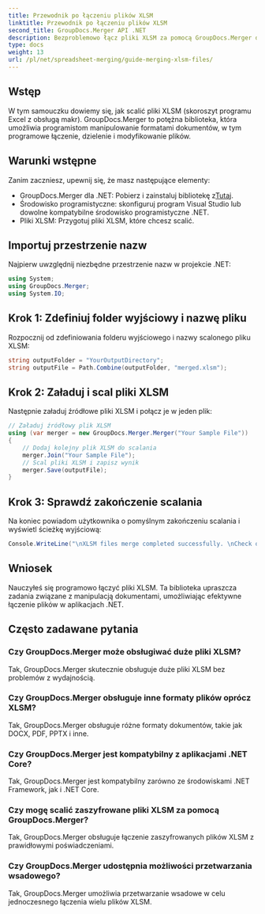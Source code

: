 ```yaml
---
title: Przewodnik po łączeniu plików XLSM
linktitle: Przewodnik po łączeniu plików XLSM
second_title: GroupDocs.Merger API .NET
description: Bezproblemowo łącz pliki XLSM za pomocą GroupDocs.Merger dla .NET. Efektywnie łącz programowo skoroszyty programu Excel. Zwiększ swoje możliwości manipulowania dokumentami.
type: docs
weight: 13
url: /pl/net/spreadsheet-merging/guide-merging-xlsm-files/
---
```

## Wstęp
W tym samouczku dowiemy się, jak scalić pliki XLSM (skoroszyt programu Excel z obsługą makr). GroupDocs.Merger to potężna biblioteka, która umożliwia programistom manipulowanie formatami dokumentów, w tym programowe łączenie, dzielenie i modyfikowanie plików.
## Warunki wstępne
Zanim zaczniesz, upewnij się, że masz następujące elementy:
-  GroupDocs.Merger dla .NET: Pobierz i zainstaluj bibliotekę z[Tutaj](https://releases.groupdocs.com/merger/net/).
- Środowisko programistyczne: skonfiguruj program Visual Studio lub dowolne kompatybilne środowisko programistyczne .NET.
- Pliki XLSM: Przygotuj pliki XLSM, które chcesz scalić.

## Importuj przestrzenie nazw
Najpierw uwzględnij niezbędne przestrzenie nazw w projekcie .NET:
```csharp
using System; 
using GroupDocs.Merger;
using System.IO;
```
## Krok 1: Zdefiniuj folder wyjściowy i nazwę pliku
Rozpocznij od zdefiniowania folderu wyjściowego i nazwy scalonego pliku XLSM:
```csharp
string outputFolder = "YourOutputDirectory";
string outputFile = Path.Combine(outputFolder, "merged.xlsm");
```
## Krok 2: Załaduj i scal pliki XLSM
Następnie załaduj źródłowe pliki XLSM i połącz je w jeden plik:
```csharp
// Załaduj źródłowy plik XLSM
using (var merger = new GroupDocs.Merger.Merger("Your Sample File"))
{
    // Dodaj kolejny plik XLSM do scalania
    merger.Join("Your Sample File");
    // Scal pliki XLSM i zapisz wynik
    merger.Save(outputFile);
}
```
## Krok 3: Sprawdź zakończenie scalania
Na koniec powiadom użytkownika o pomyślnym zakończeniu scalania i wyświetl ścieżkę wyjściową:
```csharp
Console.WriteLine("\nXLSM files merge completed successfully. \nCheck output in {0}", outputFolder);
```

## Wniosek
Nauczyłeś się programowo łączyć pliki XLSM. Ta biblioteka upraszcza zadania związane z manipulacją dokumentami, umożliwiając efektywne łączenie plików w aplikacjach .NET.

## Często zadawane pytania
### Czy GroupDocs.Merger może obsługiwać duże pliki XLSM?
Tak, GroupDocs.Merger skutecznie obsługuje duże pliki XLSM bez problemów z wydajnością.
### Czy GroupDocs.Merger obsługuje inne formaty plików oprócz XLSM?
Tak, GroupDocs.Merger obsługuje różne formaty dokumentów, takie jak DOCX, PDF, PPTX i inne.
### Czy GroupDocs.Merger jest kompatybilny z aplikacjami .NET Core?
Tak, GroupDocs.Merger jest kompatybilny zarówno ze środowiskami .NET Framework, jak i .NET Core.
### Czy mogę scalić zaszyfrowane pliki XLSM za pomocą GroupDocs.Merger?
Tak, GroupDocs.Merger obsługuje łączenie zaszyfrowanych plików XLSM z prawidłowymi poświadczeniami.
### Czy GroupDocs.Merger udostępnia możliwości przetwarzania wsadowego?
Tak, GroupDocs.Merger umożliwia przetwarzanie wsadowe w celu jednoczesnego łączenia wielu plików XLSM.